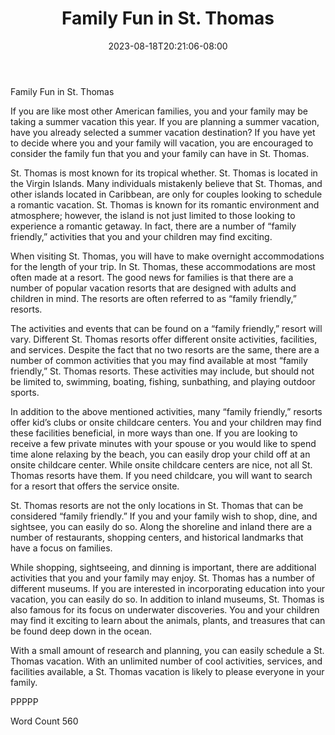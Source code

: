 ﻿---
title: "Family Fun in St. Thomas"
date: 2023-08-18T20:21:06-08:00
description: "St. Thomas Vacations Tips for Web Success"
featured_image: "/images/St. Thomas Vacations.jpg"
tags: ["St. Thomas Vacations"]
---

Family Fun in St. Thomas

If you are like most other American families, you and your family may be taking a summer vacation this year.  If you are planning a summer vacation, have you already selected a summer vacation destination?  If you have yet to decide where you and your family will vacation, you are encouraged to consider the family fun that you and your family can have in St. Thomas.

St. Thomas is most known for its tropical whether. St. Thomas is located in the Virgin Islands.  Many individuals mistakenly believe that St. Thomas, and other islands located in Caribbean, are only for couples looking to schedule a romantic vacation.  St. Thomas is known for its romantic environment and atmosphere; however, the island is not just limited to those looking to experience a romantic getaway.  In fact, there are a number of “family friendly,” activities that you and your children may find exciting.  

When visiting St. Thomas, you will have to make overnight accommodations for the length of your trip.  In St. Thomas, these accommodations are most often made at a resort. The good news for families is that there are a number of popular vacation resorts that are designed with adults and children in mind. The resorts are often referred to as “family friendly,” resorts.  

The activities and events that can be found on a “family friendly,” resort will vary.  Different St. Thomas resorts offer different onsite activities, facilities, and services. Despite the fact that no two resorts are the same, there are a number of common activities that you may find available at most “family friendly,” St. Thomas resorts. These activities may include, but should not be limited to, swimming, boating, fishing, sunbathing, and playing outdoor sports.  

In addition to the above mentioned activities, many “family friendly,” resorts offer kid’s clubs or onsite childcare centers.  You and your children may find these facilities beneficial, in more ways than one.  If you are looking to receive a few private minutes with your spouse or you would like to spend time alone relaxing by the beach, you can easily drop your child off at an onsite childcare center.  While onsite childcare centers are nice, not all St. Thomas resorts have them. If you need childcare, you will want to search for a resort that offers the service onsite.

St. Thomas resorts are not the only locations in St. Thomas that can be considered “family friendly.”  If you and your family wish to shop, dine, and sightsee, you can easily do so.  Along the shoreline and inland there are a number of restaurants, shopping centers, and historical landmarks that have a focus on families.  

While shopping, sightseeing, and dinning is important, there are additional activities that you and your family may enjoy.  St. Thomas has a number of different museums.  If you are interested in incorporating education into your vacation, you can easily do so.  In addition to inland museums, St. Thomas is also famous for its focus on underwater discoveries. You and your children may find it exciting to learn about the animals, plants, and treasures that can be found deep down in the ocean. 

With a small amount of research and planning, you can easily schedule a St. Thomas vacation. With an unlimited number of cool activities, services, and facilities available, a St. Thomas vacation is likely to please everyone in your family.

PPPPP

Word Count 560


